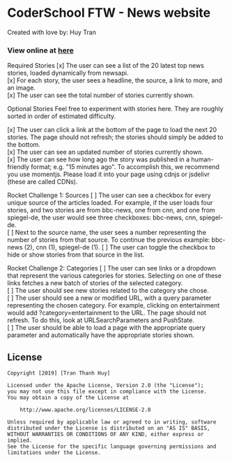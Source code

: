 # CoderSchool FTW - News website

Created with love by: Huy Tran

### View online at [here](https://loving-ride-2e6ab9.netlify.com/)

Required Stories
[x] The user can see a list of the 20 latest top news stories, loaded dynamically from newsapi.  
[x] For each story, the user sees a headline, the source, a link to more, and an image.   
[x] The user can see the total number of stories currently shown.  

Optional Stories
Feel free to experiment with stories here. They are roughly sorted in order of estimated difficulty.

[x] The user can click a link at the bottom of the page to load the next 20 stories. The page should not refresh; the stories should simply be added to the bottom.   
[x] The user can see an updated number of stories currently shown.   
[x] The user can see how long ago the story was published in a human-friendly format; e.g. "15 minutes ago". To accomplish this, we recommend you use momentjs. Please load it into your page using cdnjs or jsdelivr (these are called CDNs).  
  
Rocket Challenge 1: Sources
[ ] The user can see a checkbox for every unique source of the articles loaded. For example, if the user loads four stories, and two stories are from bbc-news, one from cnn, and one from spiegel-de, the user would see three checkboxes: bbc-news, cnn, spiegel-de.   
[ ] Next to the source name, the user sees a number representing the number of stories from that source. To continue the previous example: bbc-news (2), cnn (1), spiegel-de (1). [ ] The user can toggle the checkbox to hide or show stories from that source in the list.  

Rocket Challenge 2: Categories
[ ] The user can see links or a dropdown that represent the various categories for stories. Selecting on one of these links fetches a new batch of stories of the selected category.   
[ ] The user should see new stories related to the category she chose.   
[ ] The user should see a new or modified URL, with a query parameter representing the chosen category. For example, clicking on entertainment would add ?category=entertainment to the URL. The page should not refresh. To do this, look at URLSearchParameters and PushState.   
[ ] The user should be able to load a page with the appropriate query parameter and automatically have the appropriate stories shown.   

## License

    Copyright [2019] [Tran Thanh Huy]

    Licensed under the Apache License, Version 2.0 (the "License");
    you may not use this file except in compliance with the License.
    You may obtain a copy of the License at

        http://www.apache.org/licenses/LICENSE-2.0

    Unless required by applicable law or agreed to in writing, software
    distributed under the License is distributed on an "AS IS" BASIS,
    WITHOUT WARRANTIES OR CONDITIONS OF ANY KIND, either express or implied.
    See the License for the specific language governing permissions and
    limitations under the License.
